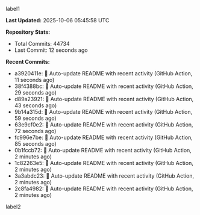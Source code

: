 
label1 
<!-- ACTIVITY_START -->
**Last Updated:** 2025-10-06 05:45:58 UTC

**Repository Stats:**
- Total Commits: 44734
- Last Commit: 12 seconds ago

**Recent Commits:**
- a3920411e: 🤖 Auto-update README with recent activity (GitHub Action, 11 seconds ago)
- 38f4388bc: 🤖 Auto-update README with recent activity (GitHub Action, 29 seconds ago)
- d89a23921: 🤖 Auto-update README with recent activity (GitHub Action, 43 seconds ago)
- 9b14a315d: 🤖 Auto-update README with recent activity (GitHub Action, 59 seconds ago)
- 63e9cf0e2: 🤖 Auto-update README with recent activity (GitHub Action, 72 seconds ago)
- fc996e7be: 🤖 Auto-update README with recent activity (GitHub Action, 85 seconds ago)
- 0b1fccb72: 🤖 Auto-update README with recent activity (GitHub Action, 2 minutes ago)
- 1c82263e5: 🤖 Auto-update README with recent activity (GitHub Action, 2 minutes ago)
- 3a3abdc23: 🤖 Auto-update README with recent activity (GitHub Action, 2 minutes ago)
- 2c8fa4982: 🤖 Auto-update README with recent activity (GitHub Action, 2 minutes ago)
<!-- ACTIVITY_END -->

label2
